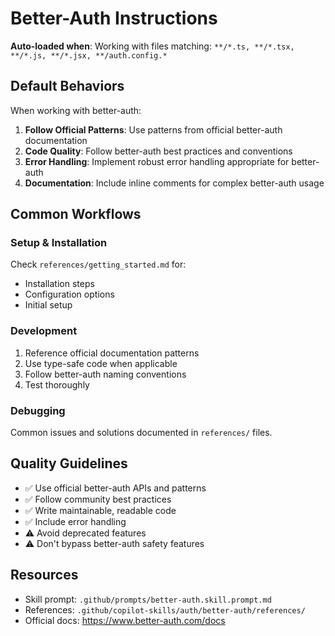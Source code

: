 # Better-Auth Instructions

**Auto-loaded when**: Working with files matching: `**/*.ts, **/*.tsx, **/*.js, **/*.jsx, **/auth.config.*`

## Default Behaviors

When working with better-auth:

1. **Follow Official Patterns**: Use patterns from official better-auth documentation
2. **Code Quality**: Follow better-auth best practices and conventions
3. **Error Handling**: Implement robust error handling appropriate for better-auth
4. **Documentation**: Include inline comments for complex better-auth usage

## Common Workflows

### Setup & Installation

Check `references/getting_started.md` for:
- Installation steps
- Configuration options
- Initial setup

### Development

1. Reference official documentation patterns
2. Use type-safe code when applicable
3. Follow better-auth naming conventions
4. Test thoroughly

### Debugging

Common issues and solutions documented in `references/` files.

## Quality Guidelines

- ✅ Use official better-auth APIs and patterns
- ✅ Follow community best practices
- ✅ Write maintainable, readable code
- ✅ Include error handling
- ⚠️ Avoid deprecated features
- ⚠️ Don't bypass better-auth safety features

## Resources

- Skill prompt: `.github/prompts/better-auth.skill.prompt.md`
- References: `.github/copilot-skills/auth/better-auth/references/`
- Official docs: https://www.better-auth.com/docs
